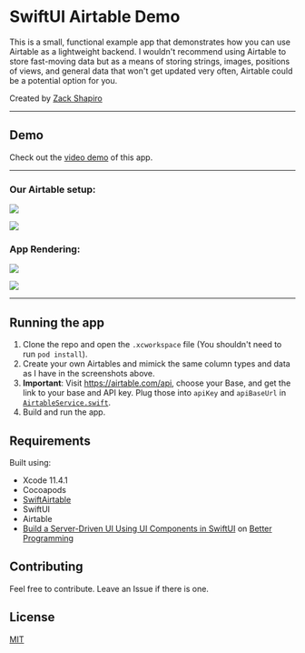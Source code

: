 # SwiftUI Airtable Demo

This is a small, functional example app that demonstrates how you can use Airtable as a lightweight backend. I wouldn't recommend using Airtable to store fast-moving data but as a means of storing strings, images, positions of views, and general data that won't get updated very often, Airtable could be a potential option for you.

Created by [Zack Shapiro](https://twitter.com/zackshapiro)

---

## Demo

Check out the [video demo](https://share.getcloudapp.com/bLue5z98) of this app.

---

### Our Airtable setup:

![](https://p93.f3.n0.cdn.getcloudapp.com/items/lluDdRYl/Screen%20Shot%202020-05-07%20at%201.19.00%20PM.png?v=e6b3e1a71d2acf4d2ab61e77b348fff5)

![](https://p93.f3.n0.cdn.getcloudapp.com/items/NQuDjRro/Screen%20Shot%202020-05-07%20at%201.19.06%20PM.png?v=1657ce26609a1f9c805b662d304cd92a)

### App Rendering:

![](https://p93.f3.n0.cdn.getcloudapp.com/items/2NuX7Jld/Simulator%20Screen%20Shot%20-%20iPhone%20SE%20%282nd%20generation%29%20-%202020-05-07%20at%2013.18.51.png?v=0935a755876eca8f21c5bed0c9bc3186)

![](https://p93.f3.n0.cdn.getcloudapp.com/items/BluZWjKm/Simulator%20Screen%20Shot%20-%20iPhone%20SE%20%282nd%20generation%29%20-%202020-05-07%20at%2013.18.57.png?v=e42b4b30c4fd5da17ccde5a61d7cf2d4)

---

## Running the app

1. Clone the repo and open the `.xcworkspace` file (You shouldn't need to run `pod install`).
2. Create your own Airtables and mimick the same column types and data as I have in the screenshots above.
3. **Important**: Visit https://airtable.com/api, choose your Base, and get the link to your base and API key. Plug those into `apiKey` and `apiBaseUrl` in [`AirtableService.swift`](https://github.com/zackshapiro/SwiftUIAirtableDemo/blob/master/SwiftUIAirtableDemo/Services/AirtableService.swift#L14).
4. Build and run the app.

## Requirements

Built using:

- Xcode 11.4.1
- Cocoapods
- [SwiftAirtable](https://github.com/nicolasnascimento/SwiftAirtable)
- SwiftUI
- Airtable
- [Build a Server-Driven UI Using UI Components in SwiftUI](https://medium.com/better-programming/build-a-server-driven-ui-using-ui-components-in-swiftui-466ecca97290) on [Better Programming](https://medium.com/better-programming)

## Contributing

Feel free to contribute. Leave an Issue if there is one.

## License

[MIT](https://github.com/zackshapiro/SwiftUIAirtableDemo/blob/master/LICENSE)
